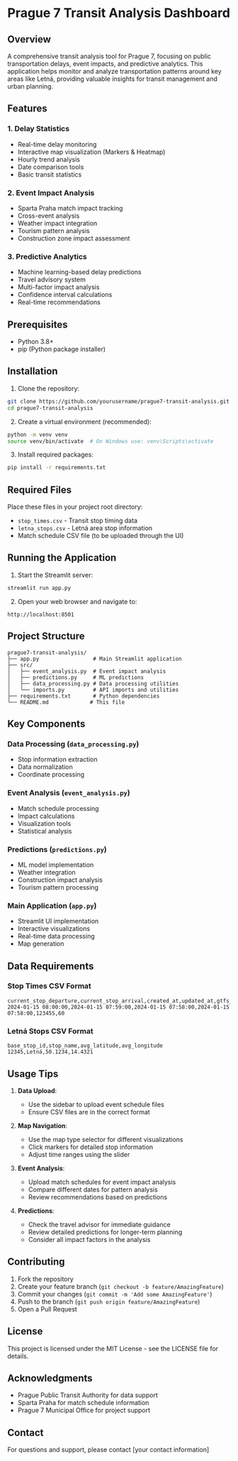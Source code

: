# Prague 7 Transit Analysis Dashboard

## Overview
A comprehensive transit analysis tool for Prague 7, focusing on public transportation delays, event impacts, and predictive analytics. This application helps monitor and analyze transportation patterns around key areas like Letná, providing valuable insights for transit management and urban planning.

## Features

### 1. Delay Statistics
- Real-time delay monitoring
- Interactive map visualization (Markers & Heatmap)
- Hourly trend analysis
- Date comparison tools
- Basic transit statistics

### 2. Event Impact Analysis
- Sparta Praha match impact tracking
- Cross-event analysis
- Weather impact integration
- Tourism pattern analysis
- Construction zone impact assessment

### 3. Predictive Analytics
- Machine learning-based delay predictions
- Travel advisory system
- Multi-factor impact analysis
- Confidence interval calculations
- Real-time recommendations

## Prerequisites
- Python 3.8+
- pip (Python package installer)

## Installation

1. Clone the repository:
```bash
git clone https://github.com/yourusername/prague7-transit-analysis.git
cd prague7-transit-analysis
```

2. Create a virtual environment (recommended):
```bash
python -m venv venv
source venv/bin/activate  # On Windows use: venv\Scripts\activate
```

3. Install required packages:
```bash
pip install -r requirements.txt
```

## Required Files
Place these files in your project root directory:
- `stop_times.csv` - Transit stop timing data
- `letna_stops.csv` - Letná area stop information
- Match schedule CSV file (to be uploaded through the UI)

## Running the Application

1. Start the Streamlit server:
```bash
streamlit run app.py
```

2. Open your web browser and navigate to:
```
http://localhost:8501
```

## Project Structure

```
prague7-transit-analysis/
├── app.py                 # Main Streamlit application
├── src/
│   ├── event_analysis.py  # Event impact analysis
│   ├── predictions.py     # ML predictions
│   ├── data_processing.py # Data processing utilities
│   └── imports.py         # API imports and utilities
├── requirements.txt       # Python dependencies
└── README.md             # This file
```

## Key Components

### Data Processing (`data_processing.py`)
- Stop information extraction
- Data normalization
- Coordinate processing

### Event Analysis (`event_analysis.py`)
- Match schedule processing
- Impact calculations
- Visualization tools
- Statistical analysis

### Predictions (`predictions.py`)
- ML model implementation
- Weather integration
- Construction impact analysis
- Tourism pattern processing

### Main Application (`app.py`)
- Streamlit UI implementation
- Interactive visualizations
- Real-time data processing
- Map generation

## Data Requirements

### Stop Times CSV Format
```csv
current_stop_departure,current_stop_arrival,created_at,updated_at,gtfs_stop_id,current_stop_dep_delay
2024-01-15 08:00:00,2024-01-15 07:59:00,2024-01-15 07:58:00,2024-01-15 07:58:00,12345S,60
```

### Letná Stops CSV Format
```csv
base_stop_id,stop_name,avg_latitude,avg_longitude
12345,Letná,50.1234,14.4321
```

## Usage Tips

1. **Data Upload**:
   - Use the sidebar to upload event schedule files
   - Ensure CSV files are in the correct format

2. **Map Navigation**:
   - Use the map type selector for different visualizations
   - Click markers for detailed stop information
   - Adjust time ranges using the slider

3. **Event Analysis**:
   - Upload match schedules for event impact analysis
   - Compare different dates for pattern analysis
   - Review recommendations based on predictions

4. **Predictions**:
   - Check the travel advisor for immediate guidance
   - Review detailed predictions for longer-term planning
   - Consider all impact factors in the analysis

## Contributing
1. Fork the repository
2. Create your feature branch (`git checkout -b feature/AmazingFeature`)
3. Commit your changes (`git commit -m 'Add some AmazingFeature'`)
4. Push to the branch (`git push origin feature/AmazingFeature`)
5. Open a Pull Request

## License
This project is licensed under the MIT License - see the LICENSE file for details.

## Acknowledgments
- Prague Public Transit Authority for data support
- Sparta Praha for match schedule information
- Prague 7 Municipal Office for project support

## Contact
For questions and support, please contact [your contact information]